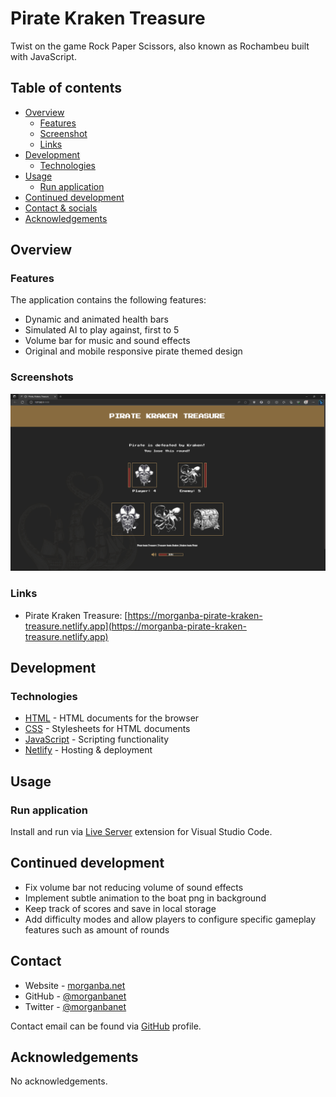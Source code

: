 # Pirate Kraken Treasure

Twist on the game Rock Paper Scissors, also known as Rochambeu built with JavaScript.

## Table of contents

- [Overview](#overview)
  - [Features](#features)
  - [Screenshot](#screenshot)
  - [Links](#links)
- [Development](#development)
  - [Technologies](#technologies)
- [Usage](#usage)
  - [Run application](#run-application)
- [Continued development](#continued-development)
- [Contact & socials](#contact)
- [Acknowledgements](#acknowledgements)

## Overview

### Features

The application contains the following features:

- Dynamic and animated health bars
- Simulated AI to play against, first to 5
- Volume bar for music and sound effects
- Original and mobile responsive pirate themed design

### Screenshots

![screenshot](./images/screenshot.jpg)

### Links

- Pirate Kraken Treasure: [https://morganba-pirate-kraken-treasure.netlify.app](https://morganba-pirate-kraken-treasure.netlify.app)

## Development

### Technologies

- [HTML](https://developer.mozilla.org/en-US/docs/Web/HTML) - HTML documents for the browser
- [CSS](https://developer.mozilla.org/en-US/docs/Web/CSS) - Stylesheets for HTML documents
- [JavaScript](https://developer.mozilla.org/en-US/docs/Web/javascript) - Scripting functionality
- [Netlify](https://www.netlify.com/) - Hosting & deployment

## Usage

### Run application

Install and run via [Live Server](https://marketplace.visualstudio.com/items?itemName=ritwickdey.LiveServer) extension for Visual Studio Code.

## Continued development

- Fix volume bar not reducing volume of sound effects
- Implement subtle animation to the boat png in background
- Keep track of scores and save in local storage
- Add difficulty modes and allow players to configure specific gameplay features such as amount of rounds

## Contact

- Website - [morganba.net](morganba.net)
- GitHub - [@morganbanet](https://github.com/morganbanet)
- Twitter - [@morganbanet](https://twitter.com/morganbanet)

Contact email can be found via [GitHub](https://gist.github.com/morganbanet) profile.

## Acknowledgements

No acknowledgements.
